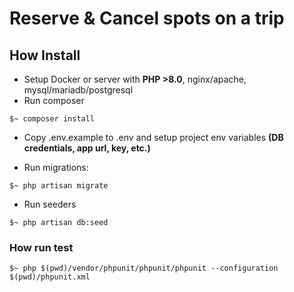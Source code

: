 # Reserve & Cancel spots on a trip

## How Install

- Setup Docker or server with **PHP >8.0**, nginx/apache, mysql/mariadb/postgresql
- Run composer
```shell
$~ composer install
```
- Copy .env.example to .env and setup project env variables **(DB credentials, app url, key, etc.)**

- Run migrations:
```shell 
$~ php artisan migrate
```
- Run seeders
```shell 
$~ php artisan db:seed
```

### How run test
```shell
$~ php $(pwd)/vendor/phpunit/phpunit/phpunit --configuration $(pwd)/phpunit.xml
```
